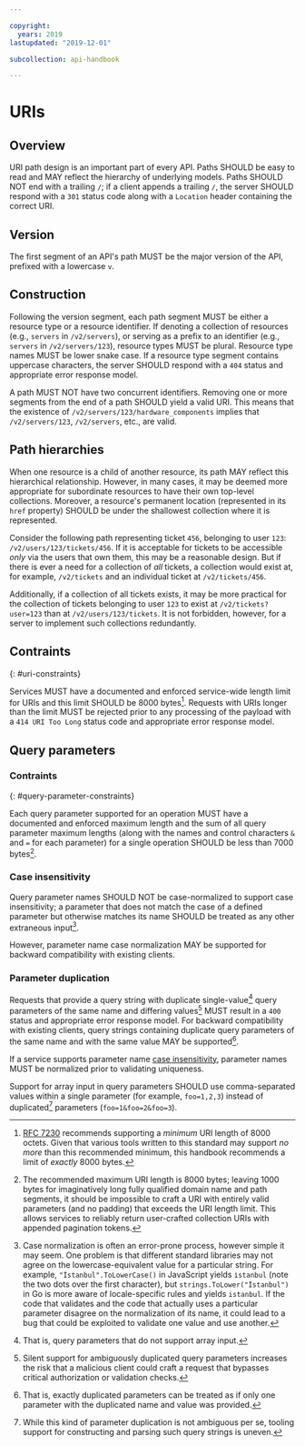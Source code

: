 ```yaml
---

copyright:
  years: 2019
lastupdated: "2019-12-01"

subcollection: api-handbook

---
```


# URIs

## Overview

URI path design is an important part of every API. Paths SHOULD be easy to read and MAY reflect the
hierarchy of underlying models. Paths SHOULD NOT end with a trailing `/`; if a client appends a
trailing `/`, the server SHOULD respond with a `301` status code along with a `Location` header
containing the correct URI.

## Version

The first segment of an API's path MUST be the major version of the API, prefixed with a lowercase
`v`.

## Construction

Following the version segment, each path segment MUST be either a resource type or a resource
identifier. If denoting a collection of resources (e.g., `servers` in `/v2/servers`), or serving as
a prefix to an identifier (e.g., `servers` in `/v2/servers/123`), resource types MUST be plural.
Resource type names MUST be lower snake case. If a resource type segment contains uppercase
characters, the server SHOULD respond with a `404` status and appropriate error response model.

A path MUST NOT have two concurrent identifiers. Removing one or more segments from the end of a
path SHOULD yield a valid URI. This means that the existence of
`/v2/servers/123/hardware_components` implies that `/v2/servers/123`, `/v2/servers`, etc., are
valid.

## Path hierarchies

When one resource is a child of another resource, its path MAY reflect this hierarchical
relationship. However, in many cases, it may be deemed more appropriate for subordinate resources to
have their own top-level collections. Moreover, a resource's permanent location (represented in its
`href` property) SHOULD be under the shallowest collection where it is represented.

Consider the following path representing ticket `456`, belonging to user `123`:
`/v2/users/123/tickets/456`. If it is acceptable for tickets to be accessible _only_ via the users
that own them, this may be a reasonable design. But if there is ever a need for a collection of
_all_ tickets, a collection would exist at, for example, `/v2/tickets` and an individual ticket at
`/v2/tickets/456`.

Additionally, if a collection of all tickets exists, it may be more practical for the collection of
tickets belonging to user `123` to exist at `/v2/tickets?user=123` than at `/v2/users/123/tickets`.
It is not forbidden, however, for a server to implement such collections redundantly.

## Contraints
{: #uri-constraints}

Services MUST have a documented and enforced service-wide length limit for URIs and this limit
SHOULD be 8000 bytes[^uri-limit-rationale]. Requests with URIs longer than the limit MUST be
rejected prior to any processing of the payload with a `414 URI Too Long` status code and
appropriate error response model.

[^uri-limit-rationale]: [RFC 7230](https://tools.ietf.org/html/rfc7230#section-3.1.1) recommends
  supporting a _minimum_ URI length of 8000 octets. Given that various tools written to this
  standard may support _no more_ than this recommended minimum, this handbook recommends a limit of
  _exactly_ 8000 bytes.

## Query parameters

### Contraints
{: #query-parameter-constraints}

Each query parameter supported for an operation MUST have a documented and enforced maximum length
and the sum of all query parameter maximum lengths (along with the names and control characters `&`
and `=` for each parameter) for a single operation SHOULD be less than 7000 bytes[^7000-you-say].

[^7000-you-say]: The recommended maximum URI length is 8000 bytes; leaving 1000 bytes for
  imaginatively long fully qualified domain name and path segments, it should be impossible to craft
  a URI with entirely valid parameters (and no padding) that exceeds the URI length limit. This
  allows services to reliably return user-crafted collection URIs with appended pagination tokens. 

### Case insensitivity

Query parameter names SHOULD NOT be case-normalized to support case insensitivity; a parameter that
does not match the case of a defined parameter but otherwise matches its name SHOULD be treated as
any other extraneous input[^parameter-case-normalization].

However, parameter name case normalization MAY be supported for backward compatibility with
existing clients.

[^parameter-case-normalization]: Case normalization is often an error-prone process, however simple
  it may seem. One problem is that different standard libraries may not agree on the
  lowercase-equivalent value for a particular string. For example, `"İstanbul".ToLowerCase()` in
  JavaScript yields `i̇stanbul` (note the two dots over the first character), but
  `strings.ToLower("İstanbul")` in Go is more aware of locale-specific rules and yields `istanbul`.
  If the code that validates and the code that actually uses a particular parameter disagree on the
  normalization of its name, it could lead to a bug that could be exploited to validate one value and
  use another.

### Parameter duplication

Requests that provide a query string with duplicate single-value[^single-value] query parameters of
the same name and differing values[^duplicate-query-parameters] MUST result in a `400` status and
appropriate error response model. For backward compatibility with existing clients, query strings
containing duplicate query parameters of the same name and with the same value MAY be
supported[^exact-duplicate-parameters]. 

If a service supports parameter name [case insensitivity](#case-insensitivity), parameter names MUST
be normalized prior to validating uniqueness.

Support for array input in query parameters SHOULD use comma-separated values within a single
parameter (for example, `foo=1,2,3`) instead of duplicated[^array-parameter-duplication] parameters
(`foo=1&foo=2&foo=3`).

[^single-value]: That is, query parameters that do not support array input.

[^duplicate-query-parameters]: Silent support for ambiguously duplicated query parameters increases
  the risk that a malicious client could craft a request that bypasses critical authorization or
  validation checks.

[^exact-duplicate-parameters]: That is, exactly duplicated parameters can be treated as if only one
  parameter with the duplicated name and value was provided.
  
[^array-parameter-duplication]: While this kind of parameter duplication is not ambiguous per se,
  tooling support for constructing and parsing such query strings is uneven.
